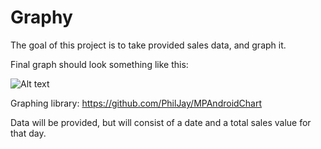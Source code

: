 # Graphy

The goal of this project is to take provided sales data, and graph it.


Final graph should look something like this:

![Alt text](https://monosnap.com/file/442gAwpb09gyoCo3YW7vS9EZnlMptF.png)

Graphing library:
https://github.com/PhilJay/MPAndroidChart

Data will be provided, but will consist of a date and a total sales value for that day.

